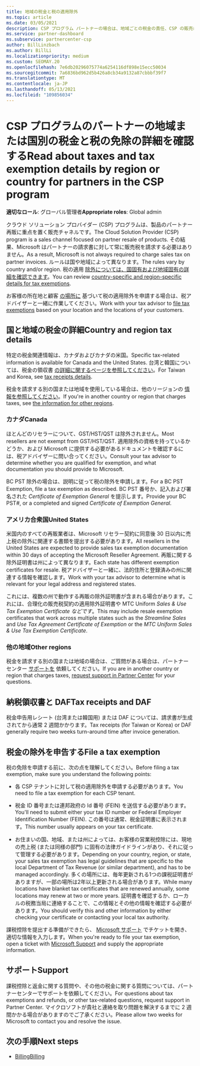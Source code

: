 ```yaml
---
title: 地域の税金と税の適用除外
ms.topic: article
ms.date: 03/05/2021
description: CSP プログラム パートナーの場合は、地域ごとの税金の責任、CSP の販売に対する税の免除を提出する方法、および税金に関する質問のサポートを受け取る方法について説明します。
ms.service: partner-dashboard
ms.subservice: partnercenter-csp
author: BillLinzbach
ms.author: BillLi
ms.localizationpriority: medium
ms.custom: SEOMAY.20
ms.openlocfilehash: 7e6db20296075774a6254116df898e15ecc50034
ms.sourcegitcommit: 7a6836bd962d5b426a8cb34a9132a87cbbbf39f7
ms.translationtype: MT
ms.contentlocale: ja-JP
ms.lasthandoff: 05/13/2021
ms.locfileid: "109856034"
---
```

# <a name="read-about-taxes-and-tax-exemption-details-by-region-or-country-for-partners-in-the-csp-program"></a><span data-ttu-id="46dc4-103">CSP プログラムのパートナーの地域または国別の税金と税の免除の詳細を確認する</span><span class="sxs-lookup"><span data-stu-id="46dc4-103">Read about taxes and tax exemption details by region or country for partners in the CSP program</span></span>

<span data-ttu-id="46dc4-104">**適切なロール**: グローバル管理者</span><span class="sxs-lookup"><span data-stu-id="46dc4-104">**Appropriate roles**: Global admin</span></span>

<span data-ttu-id="46dc4-105">クラウド ソリューション プロバイダー (CSP) プログラムは、製品のパートナー再販に重点を置く販売チャネルです。</span><span class="sxs-lookup"><span data-stu-id="46dc4-105">The Cloud Solution Provider (CSP) program is a sales channel focused on partner resale of products.</span></span> <span data-ttu-id="46dc4-106">その結果、Microsoft はパートナーの請求書に対して常に販売税を請求する必要はありません。</span><span class="sxs-lookup"><span data-stu-id="46dc4-106">As a result, Microsoft is not always required to charge sales tax on partner invoices.</span></span> <span data-ttu-id="46dc4-107">ルールは国や地域によって異なります。</span><span class="sxs-lookup"><span data-stu-id="46dc4-107">The rules vary by country and/or region.</span></span> <span data-ttu-id="46dc4-108">税の適用 [除外については、国固有および地域固有の詳細を確認できます](#country-and-region-tax-details)。</span><span class="sxs-lookup"><span data-stu-id="46dc4-108">You can review [country-specific and region-specific details for tax exemptions](#country-and-region-tax-details).</span></span>

<span data-ttu-id="46dc4-109">お客様の所在地と顧客 [の場所に](#file-a-tax-exemption) 基づいて税の適用除外を申請する場合は、税アドバイザーと一緒に作業してください。</span><span class="sxs-lookup"><span data-stu-id="46dc4-109">Work with your tax advisor to [file tax exemptions](#file-a-tax-exemption) based on your location and the locations of your customers.</span></span>

## <a name="country-and-region-tax-details"></a><span data-ttu-id="46dc4-110">国と地域の税金の詳細</span><span class="sxs-lookup"><span data-stu-id="46dc4-110">Country and region tax details</span></span>

<span data-ttu-id="46dc4-111">特定の税金関連情報は、カナダおよびカナダの米国。</span><span class="sxs-lookup"><span data-stu-id="46dc4-111">Specific tax-related information is available for Canada and the United States.</span></span> <span data-ttu-id="46dc4-112">台湾と韓国については、税金の領収書 [の詳細に関するページを参照してください](#tax-receipts-and-daf)。</span><span class="sxs-lookup"><span data-stu-id="46dc4-112">For Taiwan and Korea, see [tax receipts details](#tax-receipts-and-daf).</span></span>

<span data-ttu-id="46dc4-113">税金を請求する別の国または地域を使用している場合は、他のリージョンの [情報を参照してください](#other-regions)。</span><span class="sxs-lookup"><span data-stu-id="46dc4-113">If you're in another country or region that charges taxes, see [the information for other regions](#other-regions).</span></span>


### <a name="canada"></a><span data-ttu-id="46dc4-114">カナダ</span><span class="sxs-lookup"><span data-stu-id="46dc4-114">Canada</span></span>

<span data-ttu-id="46dc4-115">ほとんどのリセラーについて、GST/HST/QST は除外されません。</span><span class="sxs-lookup"><span data-stu-id="46dc4-115">Most resellers are not exempt from GST/HST/QST.</span></span> <span data-ttu-id="46dc4-116">適用除外の資格を持っているかどうか、および Microsoft に提供する必要があるドキュメントを確認するには、税アドバイザーに問い合ってください。</span><span class="sxs-lookup"><span data-stu-id="46dc4-116">Consult your tax advisor to determine whether you are qualified for exemption, and what documentation you should provide to Microsoft.</span></span>

<span data-ttu-id="46dc4-117">BC PST 除外の場合は、説明に従って税の除外を申請します。</span><span class="sxs-lookup"><span data-stu-id="46dc4-117">For a BC PST Exemption, file a tax exemption as described.</span></span> <span data-ttu-id="46dc4-118">BC PST 番号か、記入および署名された *Certificate of Exemption General* を提示します。</span><span class="sxs-lookup"><span data-stu-id="46dc4-118">Provide your BC PST#, or a completed and signed *Certificate of Exemption General*.</span></span>

### <a name="united-states"></a><span data-ttu-id="46dc4-119">アメリカ合衆国</span><span class="sxs-lookup"><span data-stu-id="46dc4-119">United States</span></span>

<span data-ttu-id="46dc4-120">米国内のすべての再販業者は、Microsoft リセラー契約に同意後 30 日以内に売上税の除外に関連する書類を提出する必要があります。</span><span class="sxs-lookup"><span data-stu-id="46dc4-120">All resellers in the United States are expected to provide sales tax exemption documentation within 30 days of accepting the Microsoft Reseller Agreement.</span></span> <span data-ttu-id="46dc4-121">再販に関する除外証明書は州によって異なります。</span><span class="sxs-lookup"><span data-stu-id="46dc4-121">Each state has different exemption certificates for resale.</span></span> <span data-ttu-id="46dc4-122">税アドバイザーと一緒に、法的住所と登録済みの州に関連する情報を確認します。</span><span class="sxs-lookup"><span data-stu-id="46dc4-122">Work with your tax advisor to determine what is relevant for your legal address and registered states.</span></span>

<span data-ttu-id="46dc4-123">これには、複数の州で動作する再販の除外証明書が含まれる場合があります。これには、合理化の販売税契約の適用除外証明書や MTC Uniform *Sales & Use Tax Exemption Certificate などです*。</span><span class="sxs-lookup"><span data-stu-id="46dc4-123">This may include resale exemption certificates that work across multiple states such as the *Streamline Sales* and *Use Tax Agreement Certificate of Exemption* or the *MTC Uniform Sales & Use Tax Exemption Certificate*.</span></span>

### <a name="other-regions"></a><span data-ttu-id="46dc4-124">他の地域</span><span class="sxs-lookup"><span data-stu-id="46dc4-124">Other regions</span></span>

<span data-ttu-id="46dc4-125">税金を請求する別の国または地域の場合は、ご質問がある場合は、パートナー センター [サポートを](#support) 依頼してください。</span><span class="sxs-lookup"><span data-stu-id="46dc4-125">If you are in another country or region that charges taxes, [request support in Partner Center](#support) for your questions.</span></span>

## <a name="tax-receipts-and-daf"></a><span data-ttu-id="46dc4-126">納税領収書と DAF</span><span class="sxs-lookup"><span data-stu-id="46dc4-126">Tax receipts and DAF</span></span>

<span data-ttu-id="46dc4-127">税金申告用レシート (台湾または韓国用) または DAF については、請求書が生成されてから通常 2 週間かかります。</span><span class="sxs-lookup"><span data-stu-id="46dc4-127">Tax receipts (for Taiwan or Korea) or DAF generally require two weeks turn-around time after invoice generation.</span></span>

## <a name="file-a-tax-exemption"></a><span data-ttu-id="46dc4-128">税金の除外を申告する</span><span class="sxs-lookup"><span data-stu-id="46dc4-128">File a tax exemption</span></span>

<span data-ttu-id="46dc4-129">税の免除を申請する前に、次の点を理解してください。</span><span class="sxs-lookup"><span data-stu-id="46dc4-129">Before filing a tax exemption, make sure you understand the following points:</span></span>

- <span data-ttu-id="46dc4-130">各 CSP テナントに対して税の適用除外を申請する必要があります。</span><span class="sxs-lookup"><span data-stu-id="46dc4-130">You need to file a tax exemption for each CSP tenant.</span></span>

- <span data-ttu-id="46dc4-131">税金 ID 番号または連邦政府の Id 番号 (FEIN) を送信する必要があります。</span><span class="sxs-lookup"><span data-stu-id="46dc4-131">You'll need to submit either your tax ID number or Federal Employer Identification Number (FEIN).</span></span> <span data-ttu-id="46dc4-132">この番号は通常、税金証明書に表示されます。</span><span class="sxs-lookup"><span data-stu-id="46dc4-132">This number usually appears on your tax certificate.</span></span>

- <span data-ttu-id="46dc4-133">お住まいの国、地域、または州によっては、お客様の営業税控除には、現地の売上税 (または同様の部門) に固有の法律ガイドラインがあり、それに従って管理する必要があります。</span><span class="sxs-lookup"><span data-stu-id="46dc4-133">Depending on your country, region, or state, your sales tax exemption has legal guidelines that are specific to the local Department of Tax Revenue (or similar department), and has to be managed accordingly.</span></span> <span data-ttu-id="46dc4-134">多くの場所には、毎年更新される1つの課税証明書がありますが、一部の場所は2年以上更新される場合があります。</span><span class="sxs-lookup"><span data-stu-id="46dc4-134">While many locations have blanket tax certificates that are renewed annually, some locations may renew at two or more years.</span></span> <span data-ttu-id="46dc4-135">証明書を確認するか、ローカルの税務当局に連絡することで、この情報とその他の情報を確認する必要があります。</span><span class="sxs-lookup"><span data-stu-id="46dc4-135">You should verify this and other information by either checking your certificate or contacting your local tax authority.</span></span>

<span data-ttu-id="46dc4-136">課税控除を提出する準備ができたら、 [Microsoft サポート](https://partner.microsoft.com/dashboard/support/csp/servicerequests/create?stage=2&topicid=92930319-ced6-c18b-d7a6-d62b22d60aa5) でチケットを開き、適切な情報を入力します。</span><span class="sxs-lookup"><span data-stu-id="46dc4-136">When you're ready to file your tax exemption, open a ticket with [Microsoft Support](https://partner.microsoft.com/dashboard/support/csp/servicerequests/create?stage=2&topicid=92930319-ced6-c18b-d7a6-d62b22d60aa5) and supply the appropriate information.</span></span>

## <a name="support"></a><span data-ttu-id="46dc4-137">サポート</span><span class="sxs-lookup"><span data-stu-id="46dc4-137">Support</span></span>

<span data-ttu-id="46dc4-138">課税控除と返金に関する質問や、その他の税金に関する質問については、パートナーセンターでサポートを依頼してください。</span><span class="sxs-lookup"><span data-stu-id="46dc4-138">For questions about tax exemptions and refunds, or other tax-related questions, request support in Partner Center.</span></span> <span data-ttu-id="46dc4-139">マイクロソフトが貴社と連絡を取り問題を解決するまでに 2 週間かかる場合がありますのでご了承ください。</span><span class="sxs-lookup"><span data-stu-id="46dc4-139">Please allow two weeks for Microsoft to contact you and resolve the issue.</span></span>

## <a name="next-steps"></a><span data-ttu-id="46dc4-140">次の手順</span><span class="sxs-lookup"><span data-stu-id="46dc4-140">Next steps</span></span>

- [<span data-ttu-id="46dc4-141">Billing</span><span class="sxs-lookup"><span data-stu-id="46dc4-141">Billing</span></span>](billing.md)
